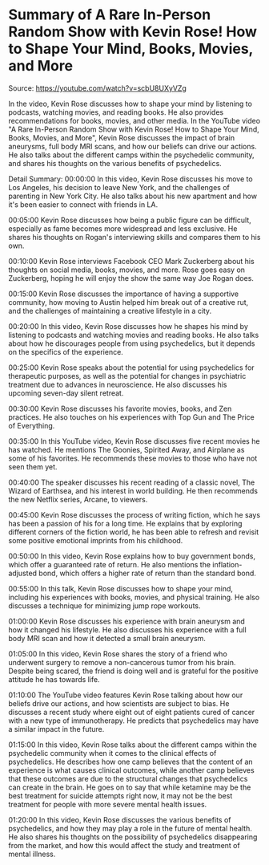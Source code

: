 # Summary of A Rare In-Person Random Show with Kevin Rose! How to Shape Your Mind, Books, Movies, and More

Source: https://youtube.com/watch?v=scbU8UXyVZg

In the video, Kevin Rose discusses how to shape your mind by listening to podcasts, watching movies, and reading books. He also provides recommendations for books, movies, and other media.
In the YouTube video "A Rare In-Person Random Show with Kevin Rose! How to Shape Your Mind, Books, Movies, and More", Kevin Rose discusses the impact of brain aneurysms, full body MRI scans, and how our beliefs can drive our actions. He also talks about the different camps within the psychedelic community, and shares his thoughts on the various benefits of psychedelics.

Detail Summary: 
00:00:00
In this video, Kevin Rose discusses his move to Los Angeles, his decision to leave New York, and the challenges of parenting in New York City. He also talks about his new apartment and how it's been easier to connect with friends in LA.

00:05:00
Kevin Rose discusses how being a public figure can be difficult, especially as fame becomes more widespread and less exclusive. He shares his thoughts on Rogan's interviewing skills and compares them to his own.

00:10:00
Kevin Rose interviews Facebook CEO Mark Zuckerberg about his thoughts on social media, books, movies, and more. Rose goes easy on Zuckerberg, hoping he will enjoy the show the same way Joe Rogan does.

00:15:00
Kevin Rose discusses the importance of having a supportive community, how moving to Austin helped him break out of a creative rut, and the challenges of maintaining a creative lifestyle in a city.

00:20:00
In this video, Kevin Rose discusses how he shapes his mind by listening to podcasts and watching movies and reading books. He also talks about how he discourages people from using psychedelics, but it depends on the specifics of the experience.

00:25:00
Kevin Rose speaks about the potential for using psychedelics for therapeutic purposes, as well as the potential for changes in psychiatric treatment due to advances in neuroscience. He also discusses his upcoming seven-day silent retreat.

00:30:00
Kevin Rose discusses his favorite movies, books, and Zen practices. He also touches on his experiences with Top Gun and The Price of Everything.

00:35:00
In this YouTube video, Kevin Rose discusses five recent movies he has watched. He mentions The Goonies, Spirited Away, and Airplane as some of his favorites. He recommends these movies to those who have not seen them yet.

00:40:00
The speaker discusses his recent reading of a classic novel, The Wizard of Earthsea, and his interest in world building. He then recommends the new Netflix series, Arcane, to viewers.

00:45:00
Kevin Rose discusses the process of writing fiction, which he says has been a passion of his for a long time. He explains that by exploring different corners of the fiction world, he has been able to refresh and revisit some positive emotional imprints from his childhood.

00:50:00
In this video, Kevin Rose explains how to buy government bonds, which offer a guaranteed rate of return. He also mentions the inflation-adjusted bond, which offers a higher rate of return than the standard bond.

00:55:00
In this talk, Kevin Rose discusses how to shape your mind, including his experiences with books, movies, and physical training. He also discusses a technique for minimizing jump rope workouts.

01:00:00
Kevin Rose discusses his experience with brain aneurysm and how it changed his lifestyle. He also discusses his experience with a full body MRI scan and how it detected a small brain aneurysm.

01:05:00
In this video, Kevin Rose shares the story of a friend who underwent surgery to remove a non-cancerous tumor from his brain. Despite being scared, the friend is doing well and is grateful for the positive attitude he has towards life.

01:10:00
The YouTube video features Kevin Rose talking about how our beliefs drive our actions, and how scientists are subject to bias. He discusses a recent study where eight out of eight patients cured of cancer with a new type of immunotherapy. He predicts that psychedelics may have a similar impact in the future.

01:15:00
In this video, Kevin Rose talks about the different camps within the psychedelic community when it comes to the clinical effects of psychedelics. He describes how one camp believes that the content of an experience is what causes clinical outcomes, while another camp believes that these outcomes are due to the structural changes that psychedelics can create in the brain. He goes on to say that while ketamine may be the best treatment for suicide attempts right now, it may not be the best treatment for people with more severe mental health issues.

01:20:00
In this video, Kevin Rose discusses the various benefits of psychedelics, and how they may play a role in the future of mental health. He also shares his thoughts on the possibility of psychedelics disappearing from the market, and how this would affect the study and treatment of mental illness.

